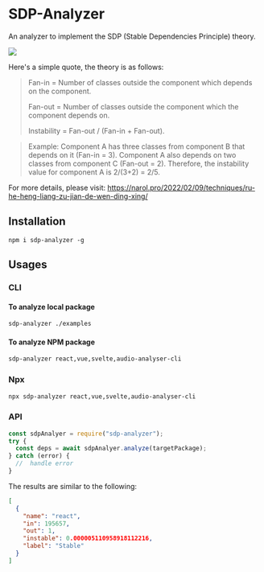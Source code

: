 # SDP-Analyzer

An analyzer to implement the SDP (Stable Dependencies Principle) theory.

![](https://narol-blog.oss-cn-beijing.aliyuncs.com/blog-img/202405182335650.png)

Here's a simple quote, the theory is as follows:


> Fan-in = Number of classes outside the component which depends on the component.
> 
> Fan-out = Number of classes outside the component which the component depends on.
> 
> Instability = Fan-out / (Fan-in + Fan-out).

> Example: Component A has three classes from component B that depends on it (Fan-in = 3). Component A also depends on two classes from component C (Fan-out = 2). Therefore, the instability value for component A is 2/(3+2) = 2/5.

For more details, please visit: https://narol.pro/2022/02/09/techniques/ru-he-heng-liang-zu-jian-de-wen-ding-xing/

## Installation

```
npm i sdp-analyzer -g
```

## Usages

### CLI

#### To analyze local package

```bash
sdp-analyzer ./examples
```

#### To analyze NPM package

```bash
sdp-analyzer react,vue,svelte,audio-analyser-cli
```

### Npx

```bash
npx sdp-analyzer react,vue,svelte,audio-analyser-cli
```

### API

```javascript
const sdpAnalyer = require("sdp-analyzer");
try {
  const deps = await sdpAnalyer.analyze(targetPackage);
} catch (error) {
  //  handle error
}
```

The results are similar to the following:

```json
[
  {
    "name": "react",
    "in": 195657,
    "out": 1,
    "instable": 0.000005110958918112216,
    "label": "Stable"
  }
]
```
